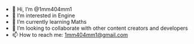 - 👋 Hi, I’m @1mm404mm1
- 👀 I’m interested in Engine
- 🌱 I’m currently learning Maths
- 💞️ I’m looking to collaborate with other content creators and developers
- 📫 How to reach me: 1mm404mm1@gmail.com

<!---
1mm404mm1/1mm404mm1 is a ✨ special ✨ repository because its `README.md` (this file) appears on your GitHub profile.
You can click the Preview link to take a look at your changes.
--->
